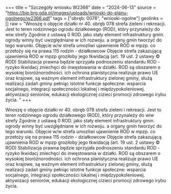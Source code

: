 +++
title = "Szczegóły wniosku W2366"
date = "2024-06-13"
source = "https://bip.brg.gda.pl/images/uploads/wnioski-do-planu-ogolnego/w2366.pdf"
tags = ["obręb: 0078", "wnioski-ogolne"]
geolinks = []
raw = "Wnoszę o objęcie działki nr 40. obręb 078 strefa zieleni i rekreacji. Jest to teren rodzinnego ogrodu działkowego (ROD), który przynależy do wiw strefy Zgodnie z ustawą 0 ROD. jako stały element infrastruktury gmin. ogrody winny być uwzględniane w ich rozwoju. a organy gmin tworzyć do tego warunki. Objęcie w/w strefa umozliwi ujawnienie RÓD w mpzp. co przełoży się na prawa 115 rodzin - działkowcow Objęcie strefa zakazującą ujawnienia ROD w mpzp groziłoby jego tkwidacją (art. 19 ust. 2 ustawy © ROD) Stabilizacja prawna będzie sprzyjała podnoszeniu standardu ROD - ryzyko lkwidacj zniechęci do inwęstowania w działki. ROD są obszarem o wysokiej bioróżnorodności. ich ochrona planistyczna realizuje prawo UE oraz krajowe, są ważnym element infrastruktury zielonej gminy, służą realizacji zadań gminy pełniąc istotne funkcje społeczne: wsparcia socjalnego, integracji społeczności lokalnej i międzypokoleniowej. aktywizacji seniorów, edukacji ekologicznej cizieci promocji zdrowego irybu życia. "
+++

Wnoszę o objęcie działki nr 40. obręb 078 strefa zieleni i rekreacji. Jest to teren rodzinnego
ogrodu działkowego (ROD), który przynależy do wiw strefy Zgodnie z ustawą 0 ROD. jako stały element
infrastruktury gmin. ogrody winny być uwzględniane w ich rozwoju. a organy gmin tworzyć do tego warunki.
Objęcie w/w strefa umozliwi ujawnienie RÓD w mpzp. co przełoży się na prawa 115 rodzin - działkowcow
Objęcie strefa zakazującą ujawnienia ROD w mpzp groziłoby jego tkwidacją (art. 19 ust. 2 ustawy © ROD)
Stabilizacja prawna będzie sprzyjała podnoszeniu standardu ROD - ryzyko lkwidacj zniechęci do
inwęstowania w działki. ROD są obszarem o wysokiej bioróżnorodności. ich ochrona planistyczna realizuje
prawo UE oraz krajowe, są ważnym element infrastruktury zielonej gminy, służą realizacji zadań gminy
pełniąc istotne funkcje społeczne: wsparcia socjalnego, integracji społeczności lokalnej i międzypokoleniowej.
aktywizacji seniorów, edukacji ekologicznej cizieci promocji zdrowego irybu życia.



